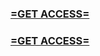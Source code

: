 <h3><strong><a href="https://www.google.com/url?q=https%3A%2F%2Fappbitly.com%2FSCUXe">=GET ACCESS=</a></strong></h3>

<h3><strong><a href="https://www.google.com/url?q=https%3A%2F%2Fappbitly.com%2FSCUXe">=GET ACCESS=</a></strong></h3>
